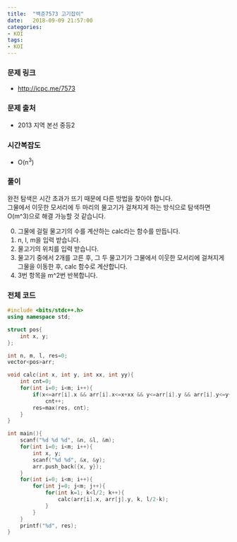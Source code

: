 ```yaml
---
title:  "백준7573 고기잡이"
date:   2018-09-09 21:57:00
categories:
- KOI
tags:
- KOI
---
```


### 문제 링크
* http://icpc.me/7573

### 문제 출처
* 2013 지역 본선 중등2

### 시간복잡도
* O(n<sup>3</sup>)

### 풀이
완전 탐색은 시간 초과가 뜨기 때문에 다른 방법을 찾아야 합니다.<br>
그물에서 이웃한 모서리에 두 마리의 물고기가 걸쳐지게 하는 방식으로 탐색하면 O(m^3)으로 해결 가능할 것 같습니다.

0. 그물에 걸릴 물고기의 수를 계산하는 calc라는 함수를 만듭니다.
1. n, l, m을 입력 받습니다.
2. 물고기의 위치를 입력 받습니다.
3. 물고기 중에서 2개를 고른 후, 그 두 물고기가 그물에서 이웃한 모서리에 걸쳐지게 그물을 이동한 후, calc 함수로 계산합니다.
4. 3번 항목을 m^2번 반복합니다.

### 전체 코드
```cpp
#include <bits/stdc++.h>
using namespace std;

struct pos{
	int x, y;
};

int n, m, l, res=0;
vector<pos>arr;

void calc(int x, int y, int xx, int yy){
	int cnt=0;
	for(int i=0; i<m; i++){
		if(x<=arr[i].x && arr[i].x<=x+xx && y<=arr[i].y && arr[i].y<=y+yy)
			cnt++;
		res=max(res, cnt);
	}
}

int main(){
	scanf("%d %d %d", &n, &l, &m);
	for(int i=0; i<m; i++){
		int x, y;
		scanf("%d %d", &x, &y);
		arr.push_back({x, y});
	}
	for(int i=0; i<m; i++){
		for(int j=0; j<m; j++){
			for(int k=1; k<l/2; k++){
				calc(arr[i].x, arr[j].y, k, l/2-k);
			}
		}
	}
	printf("%d", res);
}
```
